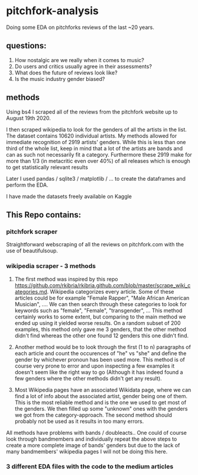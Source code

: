 # pitchfork-analysis
Doing some EDA on pitchforks reviews of the last ~20 years.

## questions:

1. How nostalgic are we really when it comes to music?
2. Do users and critics usually agree in their assessments?
3. What does the future of reviews look like?
4. Is the music industry gender biased?

## methods
Using bs4 I scraped all of the reviews from the pitchfork website up to August 19th 2020.

I then scraped wikipedia to look for the genders of all the artists in the list. The dataset contains 10620 individual artists. 
My methods allowed for immediate recognition of 2919 artists' genders. While this is less than one third of the whole list, keep in mind that a lot of the artists are bands and can as such not necessarily fit a category. Furthermore these 2919 make for more than 1/3 (in metacritic even over 40%) of all releases which is enough to get statistically relevant results

Later I used pandas / sqlite3 / matplotlib / ... to create the dataframes and perform the EDA.

I have made the datasets freely available on Kaggle

## This Repo contains:

### pitchfork scraper

Straightforward webscraping of all the reviews on pitchfork.com with the use of beautifulsoup.

### wikipedia scraper - 3 methods

1. The first method was inspired by this repo https://github.com/rkibria/rkibria.github.com/blob/master/scrape_wiki_categories.md. Wikipedia categorizes every article. Some of these articles could be for example "Female Rapper", "Male African American Musician", ....
We can then search through these categories to look for keywords such as "female", "Female", "transgender", ...
This method certainly works to some extent, but comparing to the main method we ended up using it yielded worse results. On a random subset of 200 examples, this method only gave me 3 genders, that the other method didn't find whereas the other one found 12 genders this one didn't find.

2. Another method would be to look through the first (1 to n) paragraphs of each article and count the occurences of "he" vs "she" and define the gender by whichever pronoun has been used more. This method is of course very prone to error and upon inspecting a few examples it doesn't seem like the right way to go (Although it has indeed found a few genders where the other methods didn't get any result). 

3. Most Wikipedia pages have an associated Wikidata page, where we can find a lot of info about the associated artist, gender being one of them. This is the most reliable method and is the one we used to get most of the genders. We then filled up some "unknown" ones with the genders we got from the category-approach. The second method should probably not be used as it results in too many errors.

All methods have problems with bands / doubleacts.. One could of course look through bandmembers and individually repeat the above steps to create a more complete image of bands' genders but due to the lack of many bandmembers' wikipedia pages I will not be doing this here.

### 3 different EDA files with the code to the medium articles

